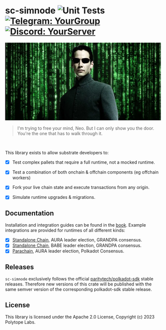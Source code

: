 # sc-simnode ![Unit Tests](https://github.com/polytope-labs/sc-simnode/actions/workflows/ci.yml/badge.svg) [![Telegram: YourGroup](https://img.shields.io/badge/-Telegram-blue?style=flat-square&logo=Telegram&logoColor=white&link=https://t.me/YourGroup)](https://t.me/sc_simnode) [![Discord: YourServer](https://img.shields.io/badge/-Discord-7289DA?style=flat-square&logo=Discord&logoColor=white&link=https://discord.gg/YourServer)](https://discord.gg/2vbPnFwg8h)

![alt text](./assets/neo.webp)

> I'm trying to free your mind, Neo. But I can only show you the door. You're the one that has to walk through it.

<br />

This library exists to allow substrate developers to:
 - [x] Test complex pallets that require a full runtime, not a mocked runtime.
 - [x] Test a combination of both onchain & offchain components (eg offchain workers)
 - [x] Fork your live chain state and execute transactions from any origin.
 - [x] Simulate runtime upgrades & migrations.


## Documentation

Installation and integration guides can be found in the [book](https://simnode.polytope.technology). Example integrations are provided for runtimes of all different kinds:

- [x] [Standalone Chain](/examples/aura), AURA leader election, GRANDPA consensus.
- [X] [Standalone Chain](/examples/babe), BABE leader election, GRANDPA consensus.
- [X] [Parachain](/examples/parachain), AURA leader election, Polkadot Consensus.

## Releases

`sc-simnode` exclusively follows the official [paritytech/polkadot-sdk](https://github.com/paritytech/polkadot-sdk/releases) stable releases. Therefore new versions of this crate will be published with the same semver version of the corresponding polkadot-sdk stable release.

## License

This library is licensed under the Apache 2.0 License, Copyright (c) 2023 Polytope Labs.